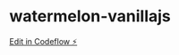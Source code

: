 # watermelon-vanillajs

[Edit in Codeflow ⚡️](https://stackblitz.com/~/github.com/Artfloriani/watermelon-vanillajs)